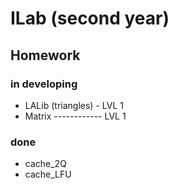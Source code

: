 # ILab (second year)

## Homework

### in developing

* LALib (triangles) - LVL 1
* Matrix ------------ LVL 1
  
### done

* cache_2Q
* cache_LFU
  